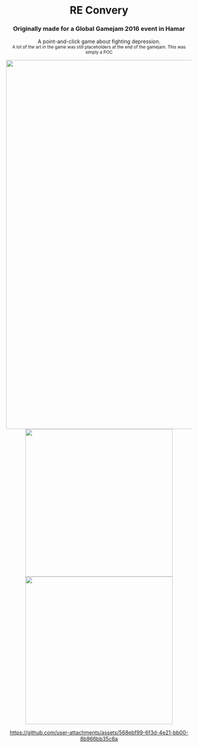 <div align = center>

# RE Convery
### Originally made for a Global Gamejam 2016 event in Hamar<br>
A point-and-click game about fighting depression.<br>
<sub>A lot of the art in the game was still placeholders at the end of the gamejam. This was simply a POC</sub>

<p align="center">
    <kbd>
        <img width="1000" src="https://github.com/user-attachments/assets/21f2cacf-94b6-4edd-9d97-f63bf75991cc">
        <img width="400" src="https://github.com/user-attachments/assets/461507fe-bbf6-4fc3-a178-8817be0b750b">
        <img width="400" src="https://github.com/user-attachments/assets/e520b917-3bde-44de-bea8-f723147ae314">
    </kbd>
</p>

https://github.com/user-attachments/assets/568ebf99-6f3d-4e21-bb00-8b966bb35c6a


</div>




